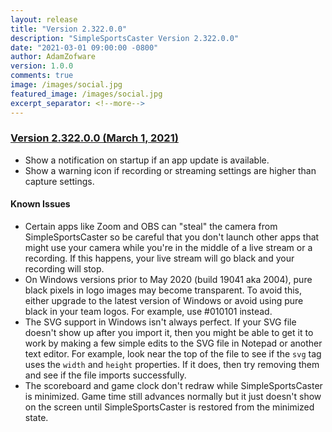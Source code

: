 ```yaml
---
layout: release
title: "Version 2.322.0.0"
description: "SimpleSportsCaster Version 2.322.0.0"
date: "2021-03-01 09:00:00 -0800"
author: AdamZofware
version: 1.0.0
comments: true
image: /images/social.jpg
featured_image: /images/social.jpg
excerpt_separator: <!--more-->
---
```


### [Version 2.322.0.0 (March 1, 2021)]({{page.url}})

* Show a notification on startup if an app update is available.
* Show a warning icon if recording or streaming settings are higher than capture settings.

<!--more-->

#### Known Issues

* Certain apps like Zoom and OBS can "steal" the camera from SimpleSportsCaster so be careful that you don't launch other apps that might use your camera while you're in the middle of a live stream or a recording. If this happens, your live stream will go black and your recording will stop.
* On Windows versions prior to May 2020 (build 19041 aka 2004), pure black pixels in logo images may become transparent. To avoid this, either upgrade to the latest version of Windows or avoid using pure black in your team logos. For example, use #010101 instead.
* The SVG support in Windows isn't always perfect. If your SVG file doesn't show up after you import it, then you might be able to get it to work by making a few simple edits to the SVG file in Notepad or another text editor. For example, look near the top of the file to see if the `svg` tag uses the `width` and `height` properties. If it does, then try removing them and see if the file imports successfully.
* The scoreboard and game clock don't redraw while SimpleSportsCaster is minimized. Game time still advances normally but it just doesn't show on the screen until SimpleSportsCaster is restored from the minimized state.
